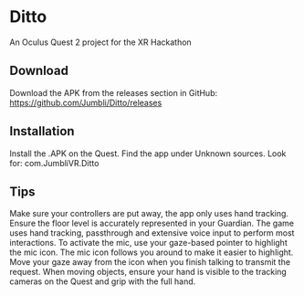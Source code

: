 # Ditto
An Oculus Quest 2 project for the XR Hackathon

Download
--------
Download the APK from the releases section in GitHub:
https://github.com/Jumbli/Ditto/releases

Installation
------------
Install the .APK on the Quest.
Find the app under Unknown sources.
Look for: com.JumbliVR.Ditto

Tips
----
Make sure your controllers are put away, the app only uses hand tracking.
Ensure the floor level is accurately represented in your Guardian.
The game uses hand tracking, passthrough and extensive voice input to perform most interactions.
To activate the mic, use your gaze-based pointer to highlight the mic icon.
The mic icon follows you around to make it easier to highlight.
Move your gaze away from the icon when you finish talking to transmit the request.
When moving objects, ensure your hand is visible to the tracking cameras on the Quest and grip with the full hand.
